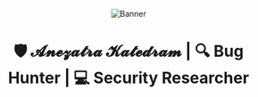 <div align="center">
  
  ![Banner](https://github.com/anezatra-katedram/anezatra-katedram/blob/main/page.png)
  <h1 align="center">🛡️ 𝓐𝓷𝓮𝔃𝓪𝓽𝓻𝓪 𝓚𝓪𝓽𝓮𝓭𝓻𝓪𝓶 | 🔍 Bug Hunter | 💻 Security Researcher</h1>

